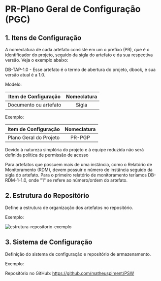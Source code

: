 # PR-Plano Geral de Configuração (PGC)

## 1. Itens de Configuração

A nomeclatura de cada artefato consiste em um o prefixo (PR), que é o identificador do projeto, seguido da sigla do artefato e da sua respectiva versão. Veja o exemplo abaixo:

DB-TAP-1.0 - Esse artefato é o termo de abertura do projeto, dbook, e sua versão atual é a 1.0.

Modelo:

| Item de Configuração | Nomeclatura |
|:--------------------:|:-----------:|
| Documento ou artefato|    Sigla    |

Exemplo:

| Item de Configuração | Nomeclatura |
|:--------------------:|:-----------:|
| Plano Geral do Projeto |   PR-PGP  |


Devido à natureza simplória do projeto e à equipe reduzida não será definida política de permissão de acesso

Para artefatos que possuem mais de uma instância, como o Relatório de Monitoramento (RDM), devem possuir o número de 
instância seguido da sigla do artefato. Para o primeiro relatório de monitoramento teríamos DB-RDM-1-1.0, onde "1" se refere
ao número/ordem do artefato.

## 2. Estrutura do Repositório

Define a estrutura de organização dos artefatos no repositório.

Exemplo:

![estrutura-repositorio-exemplo](https://cloud.githubusercontent.com/assets/14007153/25154232/42c5ed50-2466-11e7-97bd-20f5c19a122d.png)

## 3. Sistema de Configuração

Definição do sistema de configuração e repositório de armazenamento.

Exemplo:

Repositório no GitHub: https://github.com/matheuspiment/PSW
